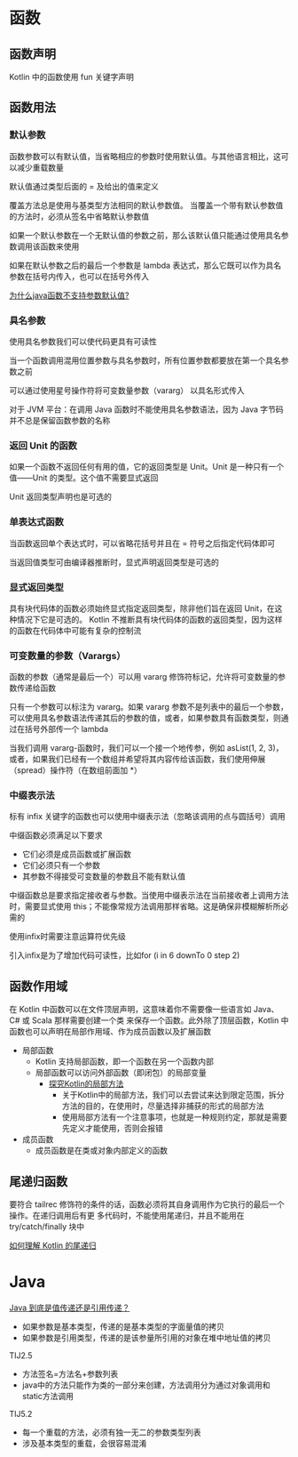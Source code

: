 # 函数

## 函数声明

Kotlin 中的函数使用 fun 关键字声明

## 函数用法

### 默认参数

函数参数可以有默认值，当省略相应的参数时使用默认值。与其他语言相比，这可以减少重载数量

默认值通过类型后面的 = 及给出的值来定义

覆盖方法总是使用与基类型方法相同的默认参数值。 当覆盖一个带有默认参数值的方法时，必须从签名中省略默认参数值

如果一个默认参数在一个无默认值的参数之前，那么该默认值只能通过使用具名参数调用该函数来使用

如果在默认参数之后的最后一个参数是 lambda 表达式，那么它既可以作为具名参数在括号内传入，也可以在括号外传入

[为什么java函数不支持参数默认值?](https://www.zhihu.com/question/29891411)

### 具名参数

使用具名参数我们可以使代码更具有可读性

当一个函数调用混用位置参数与具名参数时，所有位置参数都要放在第一个具名参数之前

可以通过使用星号操作符将可变数量参数（vararg） 以具名形式传入

对于 JVM 平台：在调用 Java 函数时不能使用具名参数语法，因为 Java 字节码并不总是保留函数参数的名称

### 返回 Unit 的函数

如果一个函数不返回任何有用的值，它的返回类型是 Unit。Unit 是一种只有一个值——Unit 的类型。这个值不需要显式返回

Unit 返回类型声明也是可选的

### 单表达式函数

当函数返回单个表达式时，可以省略花括号并且在 = 符号之后指定代码体即可

当返回值类型可由编译器推断时，显式声明返回类型是可选的

### 显式返回类型

具有块代码体的函数必须始终显式指定返回类型，除非他们旨在返回 Unit，在这种情况下它是可选的。 Kotlin 不推断具有块代码体的函数的返回类型，因为这样的函数在代码体中可能有复杂的控制流

### 可变数量的参数（Varargs）

函数的参数（通常是最后一个）可以用 vararg 修饰符标记，允许将可变数量的参数传递给函数

只有一个参数可以标注为 vararg。如果 vararg 参数不是列表中的最后一个参数， 可以使用具名参数语法传递其后的参数的值，或者，如果参数具有函数类型，则通过在括号外部传一个 lambda

当我们调用 vararg-函数时，我们可以一个接一个地传参，例如 asList(1, 2, 3)，或者，如果我们已经有一个数组并希望将其内容传给该函数，我们使用伸展（spread）操作符（在数组前面加 *）

### 中缀表示法

标有 infix 关键字的函数也可以使用中缀表示法（忽略该调用的点与圆括号）调用

中缀函数必须满足以下要求
+ 它们必须是成员函数或扩展函数
+ 它们必须只有一个参数
+ 其参数不得接受可变数量的参数且不能有默认值

中缀函数总是要求指定接收者与参数。当使用中缀表示法在当前接收者上调用方法时，需要显式使用 this；不能像常规方法调用那样省略。这是确保非模糊解析所必需的

使用infix时需要注意运算符优先级

引入infix是为了增加代码可读性，比如for (i in 6 downTo 0 step 2)

## 函数作用域

在 Kotlin 中函数可以在⽂件顶层声明，这意味着你不需要像⼀些语⾔如 Java、C# 或 Scala 那样需要创建⼀个类
来保存⼀个函数。此外除了顶层函数，Kotlin 中函数也可以声明在局部作⽤域、作为成员函数以及扩展函数

+ 局部函数
  + Kotlin 支持局部函数，即一个函数在另一个函数内部
  + 局部函数可以访问外部函数（即闭包）的局部变量
    + [探究Kotlin的局部方法](https://droidyue.com/blog/2018/10/07/dive-into-kotlins-local-function/)
      + 关于Kotlin中的局部方法，我们可以去尝试来达到限定范围，拆分方法的目的，在使用时，尽量选择非捕获的形式的局部方法
      + 使用局部方法有一个注意事项，也就是一种规则约定，那就是需要先定义才能使用，否则会报错
+ 成员函数
  + 成员函数是在类或对象内部定义的函数

## 尾递归函数

要符合 tailrec 修饰符的条件的话，函数必须将其⾃⾝调⽤作为它执⾏的最后⼀个操作。在递归调⽤后有更
多代码时，不能使⽤尾递归，并且不能⽤在 try/catch/finally 块中

[如何理解 Kotlin 的尾递归](https://zhuanlan.zhihu.com/p/35697801)

# Java

[Java 到底是值传递还是引用传递？](https://www.zhihu.com/question/31203609)

+ 如果参数是基本类型，传递的是基本类型的字面量值的拷贝
+ 如果参数是引用类型，传递的是该参量所引用的对象在堆中地址值的拷贝

TIJ2.5

+ 方法签名=方法名+参数列表
+ java中的方法只能作为类的一部分来创建，方法调用分为通过对象调用和static方法调用

TIJ5.2

+ 每一个重载的方法，必须有独一无二的参数类型列表
+ 涉及基本类型的重载，会很容易混淆